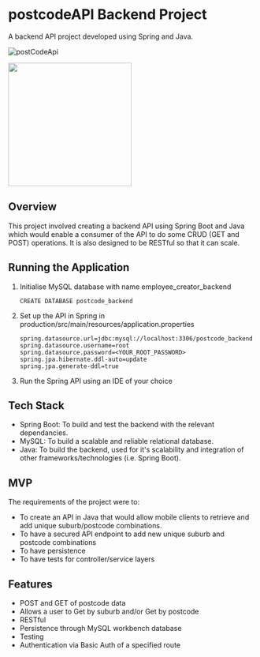 # postcodeAPI Backend Project

A backend API project developed using Spring and Java.

![postCodeApi](https://user-images.githubusercontent.com/119549394/229388338-b510837b-78db-45b0-8606-a7d7e140777c.PNG)

<img width="250" src="https://github.com/StanleyY7/postcodeAPI/actions/workflows/main.yml/badge.svg"/>

## Overview

This project involved creating a backend API using Spring Boot and Java which would enable a consumer of the API to do some CRUD (GET and POST) operations. It is also designed to be RESTful so that it can scale.

## Running the Application

1. Initialise MySQL database with name employee_creator_backend

       CREATE DATABASE postcode_backend
       
2. Set up the API in Spring in production/src/main/resources/application.properties

       spring.datasource.url=jdbc:mysql://localhost:3306/postcode_backend
       spring.datasource.username=root
       spring.datasource.password=<YOUR_ROOT_PASSWORD>
       spring.jpa.hibernate.ddl-auto=update
       spring.jpa.generate-ddl=true
       
3. Run the Spring API using an IDE of your choice

## Tech Stack

- Spring Boot: To build and test the backend with the relevant dependancies. 
- MySQL: To build a scalable and reliable relational database.
- Java: To build the backend, used for it's scalability and integration of other frameworks/technologies (i.e. Spring Boot).

## MVP

The requirements of the project were to:

- To create an API in Java that would allow mobile clients to retrieve and add unique suburb/postcode combinations.
- To have a secured API endpoint to add new unique suburb and postcode combinations
- To have persistence
- To have tests for controller/service layers

## Features
- POST and GET of postcode data
- Allows a user to Get by suburb and/or Get by postcode
- RESTful
- Persistence through MySQL workbench database
- Testing
- Authentication via Basic Auth of a specified route

